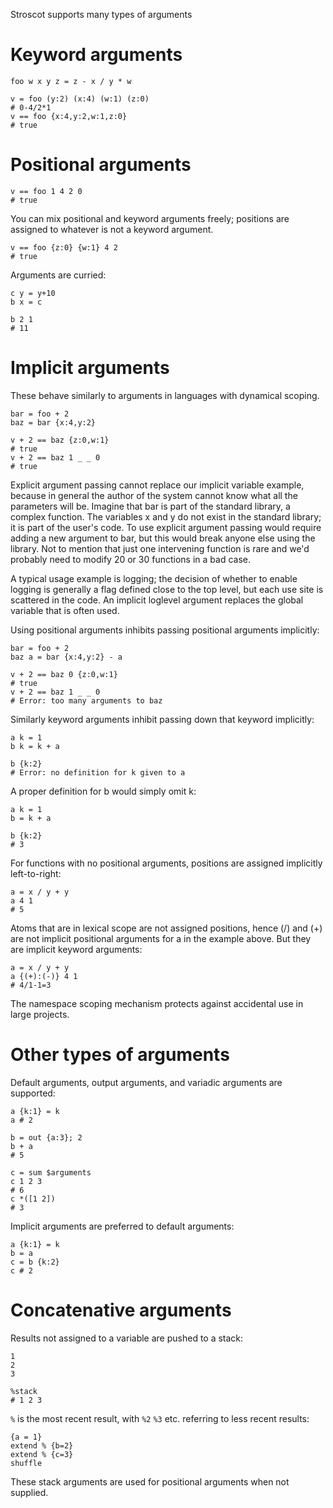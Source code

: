 Stroscot supports many types of arguments
# Keyword arguments
```
foo w x y z = z - x / y * w

v = foo (y:2) (x:4) (w:1) (z:0)
# 0-4/2*1
v == foo {x:4,y:2,w:1,z:0}
# true
```
# Positional arguments
```
v == foo 1 4 2 0
# true
```
You can mix positional and keyword arguments freely; positions are assigned to whatever is not a keyword argument.
```
v == foo {z:0} {w:1} 4 2
# true
```
Arguments are curried:
```
c y = y+10
b x = c

b 2 1
# 11
```
# Implicit arguments
These behave similarly to arguments in languages with dynamical scoping.
```
bar = foo + 2
baz = bar {x:4,y:2}

v + 2 == baz {z:0,w:1}
# true
v + 2 == baz 1 _ _ 0
# true
```

Explicit argument passing cannot replace our implicit variable example, because in general the author of the system cannot know what all the parameters will be. Imagine that bar is part of the standard library, a complex function. The variables x and y do not exist in the standard library; it is part of the user's code. To use explicit argument passing would require adding a new argument to bar, but this would break anyone else using the library. Not to mention that just one intervening function is rare and we'd probably need to modify 20 or 30 functions in a bad case.

A typical usage example is logging; the decision of whether to enable logging is generally a flag defined close to the top level, but each use site is scattered in the code. An implicit loglevel argument replaces the global variable that is often used.

Using positional arguments inhibits passing positional arguments implicitly:
```
bar = foo + 2
baz a = bar {x:4,y:2} - a

v + 2 == baz 0 {z:0,w:1}
# true
v + 2 == baz 1 _ _ 0
# Error: too many arguments to baz
```
Similarly keyword arguments inhibit passing down that keyword implicitly:
```
a k = 1
b k = k + a

b {k:2}
# Error: no definition for k given to a
```
A proper definition for b would simply omit k:
```
a k = 1
b = k + a

b {k:2}
# 3
```
For functions with no positional arguments, positions are assigned implicitly left-to-right:
```
a = x / y + y
a 4 1
# 5
```
Atoms that are in lexical scope are not assigned positions, hence (/) and (+) are not implicit positional arguments for a in the example above. But they are implicit keyword arguments:
```
a = x / y + y
a {(+):(-)} 4 1
# 4/1-1=3
```
The namespace scoping mechanism protects against accidental use in large projects.
# Other types of arguments
Default arguments, output arguments, and variadic arguments are supported:
```
a {k:1} = k
a # 2

b = out {a:3}; 2
b + a
# 5

c = sum $arguments
c 1 2 3
# 6
c *([1 2])
# 3
```
Implicit arguments are preferred to default arguments:
```
a {k:1} = k
b = a
c = b {k:2}
c # 2
```
# Concatenative arguments
Results not assigned to a variable are pushed to a stack:
```
1
2
3

%stack
# 1 2 3
```
``%`` is the most recent result, with ``%2`` ``%3`` etc. referring to less recent results:
```
{a = 1}
extend % {b=2}
extend % {c=3}
shuffle
```
These stack arguments are used for positional arguments when not supplied.
